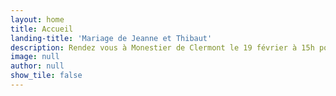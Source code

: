 ```yaml
---
layout: home
title: Accueil
landing-title: 'Mariage de Jeanne et Thibaut'
description: Rendez vous à Monestier de Clermont le 19 février à 15h pour célébrer notre union. Toutes les informations que vous réviez d'avoir et plus encore.
image: null
author: null
show_tile: false
---
```

